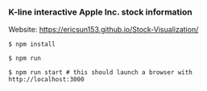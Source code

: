 ### K-line interactive Apple Inc. stock information

Website: https://ericsun153.github.io/Stock-Visualization/

```
$ npm install

$ npm run 

$ npm run start # this should launch a browser with http://localhost:3000
```
